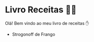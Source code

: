 # Livro Receitas :man_cook:

Olá! Bem vindo ao meu livro de receitas :hand:

- Strogonoff de Frango 
